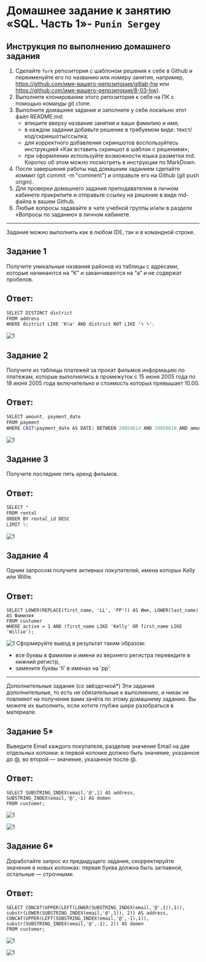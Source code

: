 # Домашнее задание к занятию «SQL. Часть 1»- `Punin Sergey`

## Инструкция по выполнению домашнего задания
1. Сделайте `fork` репозитория c шаблоном решения к себе в Github и переименуйте его по названию или номеру занятия, например, https://github.com/имя-вашего-репозитория/gitlab-hw или https://github.com/имя-вашего-репозитория/8-03-hw).
2. Выполните клонирование этого репозитория к себе на ПК с помощью команды git clone.
3. Выполните домашнее задание и заполните у себя локально этот файл README.md:
   - впишите вверху название занятия и ваши фамилию и имя;
   - в каждом задании добавьте решение в требуемом виде: текст/код/скриншоты/ссылка;
   - для корректного добавления скриншотов воспользуйтесь инструкцией «Как вставить скриншот в шаблон с решением»;
   - при оформлении используйте возможности языка разметки md. Коротко об этом можно посмотреть в инструкции по MarkDown.
4. После завершения работы над домашним заданием сделайте коммит (git commit -m "comment") и отправьте его на Github (git push origin).
5. Для проверки домашнего задания преподавателем в личном кабинете прикрепите и отправьте ссылку на решение в виде md-файла в вашем Github.
6. Любые вопросы задавайте в чате учебной группы и/или в разделе «Вопросы по заданию» в личном кабинете.

---

Задание можно выполнить как в любом IDE, так и в командной строке.

## Задание 1
Получите уникальные названия районов из таблицы с адресами, которые начинаются на “K” и заканчиваются на “a” и не содержат пробелов.
## Ответ:
```java
SELECT DISTINCT district
FROM address
WHERE district LIKE 'K%a' AND district NOT LIKE '% %';
```
![1](https://github.com/Sawyer086/12_03/blob/main/DZ/1.jpg)
## Задание 2
Получите из таблицы платежей за прокат фильмов информацию по платежам, которые выполнялись в промежуток с 15 июня 2005 года по 18 июня 2005 года включительно и стоимость которых превышает 10.00.
## Ответ:
```java
SELECT amount, payment_date
FROM payment
WHERE CAST(payment_date AS DATE) BETWEEN 20050614 AND 20050618 AND amount > 10.00;
```
![1](https://github.com/Sawyer086/12_03/blob/main/DZ/2.jpg)
## Задание 3
Получите последние пять аренд фильмов.
## Ответ:
```java
SELECT *
FROM rental
ORDER BY rental_id DESC
LIMIT 5;
```
![1](https://github.com/Sawyer086/12_03/blob/main/DZ/3.jpg)
## Задание 4
Одним запросом получите активных покупателей, имена которых Kelly или Willie.
## Ответ:
```
SELECT LOWER(REPLACE(first_name, 'LL', 'PP')) AS Имя, LOWER(last_name) AS Фамилия
FROM customer
WHERE active = 1 AND (first_name LIKE 'Kelly' OR first_name LIKE 'Willie');
```
![1](https://github.com/Sawyer086/12_03/blob/main/DZ/4.jpg)
Сформируйте вывод в результат таким образом:

- все буквы в фамилии и имени из верхнего регистра переведите в нижний регистр,
- замените буквы 'll' в именах на 'pp'.

---

Дополнительные задания (со звёздочкой*)
Эти задания дополнительные, то есть не обязательные к выполнению, и никак не повлияют на получение вами зачёта по этому домашнему заданию. Вы можете их выполнить, если хотите глубже шире разобраться в материале.

## Задание 5*
Выведите Email каждого покупателя, разделив значение Email на две отдельных колонки: в первой колонке должно быть значение, указанное до @, во второй — значение, указанное после @.
## Ответ:
```
SELECT SUBSTRING_INDEX(email,'@',1) AS address, SUBSTRING_INDEX(email,'@',-1) AS domen
FROM customer;
```
![1](https://github.com/Sawyer086/12_03/blob/main/DZ/5.jpg)

![1](https://github.com/Sawyer086/12_03/blob/main/DZ/5.1.jpg)
## Задание 6*
Доработайте запрос из предыдущего задания, скорректируйте значения в новых колонках: первая буква должна быть заглавной, остальные — строчными.
## Ответ:
```
SELECT CONCAT(UPPER(LEFT(LOWER(SUBSTRING_INDEX(email,'@',1)),1)), substr(LOWER(SUBSTRING_INDEX(email,'@',1)), 2)) AS address, 
CONCAT(UPPER(LEFT(SUBSTRING_INDEX(email,'@',-1),1)), substr(SUBSTRING_INDEX(email,'@',-1), 2)) AS domen
FROM customer;
```
![1](https://github.com/Sawyer086/12_03/blob/main/DZ/6.jpg)

![1](https://github.com/Sawyer086/12_03/blob/main/DZ/6.1.jpg)
